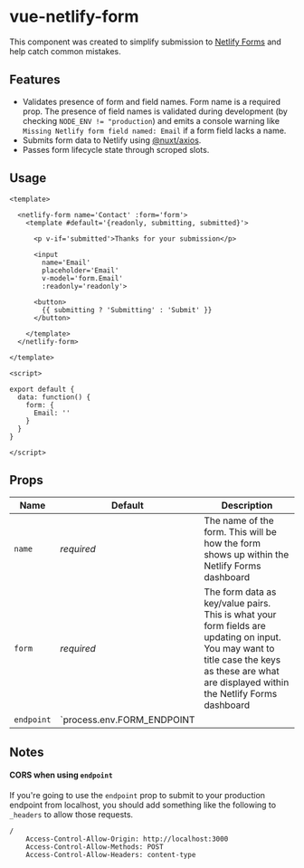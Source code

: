 # vue-netlify-form

This component was created to simplify submission to [Netlify Forms](https://docs.netlify.com/forms) and help catch common mistakes.

## Features

- Validates presence of form and field names.  Form name is a required prop.  The presence of field names is validated during development (by checking `NODE_ENV != "production`) and emits a console warning like `Missing Netlify form field named: Email` if a form field lacks a name.
- Submits form data to Netlify using [@nuxt/axios](https://axios.nuxtjs.org/).
- Passes form lifecycle state through scroped slots.

## Usage

```vue
<template>

  <netlify-form name='Contact' :form='form'>
    <template #default='{readonly, submitting, submitted}'>
    
      <p v-if='submitted'>Thanks for your submission</p>
      
      <input 
        name='Email' 
        placeholder='Email' 
        v-model='form.Email' 
        :readonly='readonly'>
      
      <button>
        {{ submitting ? 'Submitting' : 'Submit' }}
      </button>
      
    </template>
  </netlify-form>
  
</template>

<script>

export default {
  data: function() {
    form: {
      Email: ''
    }
  }
}

</script>
```

## Props

| Name | Default | Description |
| ---- | ------- | ----------- |
| `name` | _required_ | The name of the form.  This will be how the form shows up within the Netlify Forms dashboard |
| `form` | _required_ | The form data as key/value pairs.  This is what your form fields are updating on input.  You may want to title case the keys as these are what are displayed within the Netlify Forms dashboard |
| `endpoint` | `process.env.FORM_ENDPOINT || '/'` | Where the form should submit to.  On production, the form should POST to the root of your site.  While dev-ing locally, you may want to pass the hostname of your Netlify app here so you can post to it from your localhost. |

## Notes

#### CORS when using `endpoint`

If you're going to use the `endpoint` prop to submit to your production endpoint from localhost, you should add something like the following to `_headers` to allow those requests.

```
/
	Access-Control-Allow-Origin: http://localhost:3000
	Access-Control-Allow-Methods: POST
	Access-Control-Allow-Headers: content-type
```
